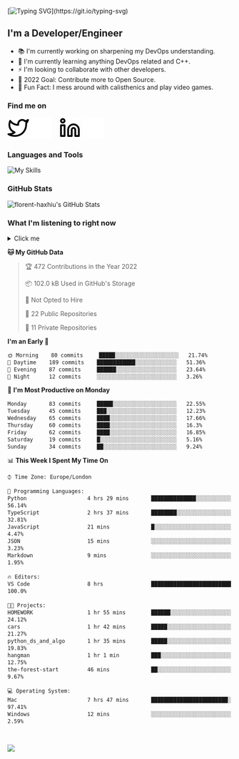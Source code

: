 [![Typing SVG](https://readme-typing-svg.herokuapp.com/?font=Edu+TAS+Beginner&size=32&color=white&lines=Welcome+to+my+Profile;)](https://git.io/typing-svg)

## I'm a Developer/Engineer

- 📚 I'm currently working on sharpening my DevOps understanding.
- 🏫 I'm currently learning anything DevOps related and C++.
- ⚡ I'm looking to collaborate with other developers.
- 🎯 2022 Goal: Contribute more to Open Source.
- 🎉 Fun Fact: I mess around with calisthenics and play video games.

### Find me on
[![website](./img/twitter-light.svg)](https://twitter.com/florenthaxhiu#gh-light-mode-only)
[![website](./img/twitter-dark.svg)](https://twitter.com/florenthaxhiu#gh-dark-mode-only)
&nbsp;&nbsp;
[![website](./img/linkedin-light.svg)](https://linkedin.com/in/florenthaxhiu#gh-light-mode-only)
[![website](./img/linkedin-dark.svg)](https://linkedin.com/in/florenthaxhiu#gh-dark-mode-only)

### Languages and Tools

![My Skills](https://skillicons.dev/icons?i=html,css,js,react,nodejs,python,django,postgres,sass,bootstrap,vscode,aws,bash,docker,kubernetes,figma,github,jenkins,linux,nginx,git)

### GitHub Stats

![florent-haxhiu's GitHub Stats](https://github-readme-stats.vercel.app/api?username=florent-haxhiu&show_icons=true&theme=dark)

<!-- ### Most used languages

<details>
    <summary>Click me</summary>



</details> -->

<!-- <br/> -->

### What I'm listening to right now

<details>
    <summary>Click me</summary>

[![spotify-github-profile](https://spotify-github-profile.vercel.app/api/view?uid=ndyngu2b76zsxvzypy6255y3y&cover_image=true&theme=natemoo-re&bar_color_cover=true&bar_color=57b654)](https://spotify-github-profile.vercel.app/api/view?uid=ndyngu2b76zsxvzypy6255y3y&redirect=true)

</details>

<!--START_SECTION:waka-->
**🐱 My GitHub Data** 

> 🏆 472 Contributions in the Year 2022
 > 
> 📦 102.0 kB Used in GitHub's Storage 
 > 
> 🚫 Not Opted to Hire
 > 
> 📜 22 Public Repositories 
 > 
> 🔑 11 Private Repositories  
 > 
**I'm an Early 🐤** 

```text
🌞 Morning    80 commits     █████░░░░░░░░░░░░░░░░░░░░   21.74% 
🌆 Daytime    189 commits    ████████████░░░░░░░░░░░░░   51.36% 
🌃 Evening    87 commits     ██████░░░░░░░░░░░░░░░░░░░   23.64% 
🌙 Night      12 commits     ░░░░░░░░░░░░░░░░░░░░░░░░░   3.26%

```
📅 **I'm Most Productive on Monday** 

```text
Monday       83 commits     █████░░░░░░░░░░░░░░░░░░░░   22.55% 
Tuesday      45 commits     ███░░░░░░░░░░░░░░░░░░░░░░   12.23% 
Wednesday    65 commits     ████░░░░░░░░░░░░░░░░░░░░░   17.66% 
Thursday     60 commits     ████░░░░░░░░░░░░░░░░░░░░░   16.3% 
Friday       62 commits     ████░░░░░░░░░░░░░░░░░░░░░   16.85% 
Saturday     19 commits     █░░░░░░░░░░░░░░░░░░░░░░░░   5.16% 
Sunday       34 commits     ██░░░░░░░░░░░░░░░░░░░░░░░   9.24%

```


📊 **This Week I Spent My Time On** 

```text
⌚︎ Time Zone: Europe/London

💬 Programming Languages: 
Python                   4 hrs 29 mins       ██████████████░░░░░░░░░░░   56.14% 
TypeScript               2 hrs 37 mins       ████████░░░░░░░░░░░░░░░░░   32.81% 
JavaScript               21 mins             █░░░░░░░░░░░░░░░░░░░░░░░░   4.47% 
JSON                     15 mins             ░░░░░░░░░░░░░░░░░░░░░░░░░   3.23% 
Markdown                 9 mins              ░░░░░░░░░░░░░░░░░░░░░░░░░   1.95%

🔥 Editors: 
VS Code                  8 hrs               █████████████████████████   100.0%

🐱‍💻 Projects: 
HOMEWORK                 1 hr 55 mins        ██████░░░░░░░░░░░░░░░░░░░   24.12% 
cars                     1 hr 42 mins        █████░░░░░░░░░░░░░░░░░░░░   21.27% 
python_ds_and_algo       1 hr 35 mins        █████░░░░░░░░░░░░░░░░░░░░   19.83% 
hangman                  1 hr 1 min          ███░░░░░░░░░░░░░░░░░░░░░░   12.75% 
the-forest-start         46 mins             ██░░░░░░░░░░░░░░░░░░░░░░░   9.67%

💻 Operating System: 
Mac                      7 hrs 47 mins       ████████████████████████░   97.41% 
Windows                  12 mins             ░░░░░░░░░░░░░░░░░░░░░░░░░   2.59%

```


<!--END_SECTION:waka-->

<br/>

![](https://visitor-badge.glitch.me/badge?page_id=florent-haxhiu.visitor-badge)

<!-- ### Metrics

![Metrics](https://metrics.lecoq.io/florent-haxhiu?template=classic&base.header=0&gists=1&lines=1) -->

<!-- 
- Hi, I’m @florent-haxhiu
- I’m currently working as Consultant at Sparta Global.
- How to reach me: 
    - Florent Haxhiu - [LinkedIn](https://www.linkedin.com/in/florenthaxhiu/)
    - Florent#7873 - Discord
    - Florent Haxhiu - [Twitter](https://twitter.com/florenthaxhiu) -->

<!---
florent-haxhiu/florent-haxhiu is a ✨ special ✨ repository because its `README.md` (this file) appears on your GitHub profile.
You can click the Preview link to take a look at your changes.
--->
